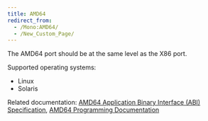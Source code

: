 ```yaml
---
title: AMD64
redirect_from:
  - /Mono:AMD64/
  - /New_Custom_Page/
---
```


The AMD64 port should be at the same level as the X86 port.

Supported operating systems:

-   Linux
-   Solaris

Related documentation:
[AMD64 Application Binary Interface (ABI) Specification](http://www.x86-64.org/documentation/), [AMD64 Programming Documentation](http://developer.amd.com/resources/documentation-articles/developer-guides-manuals/)

